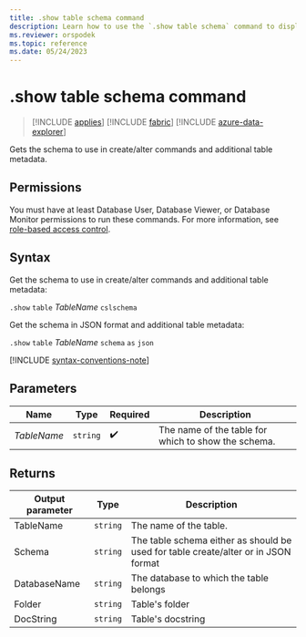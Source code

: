 ```yaml
---
title: .show table schema command
description: Learn how to use the `.show table schema` command to display the specified table's schema.
ms.reviewer: orspodek
ms.topic: reference
ms.date: 05/24/2023
---
```

# .show table schema command

> [!INCLUDE [applies](../includes/applies-to-version/applies.md)] [!INCLUDE [fabric](../includes/applies-to-version/fabric.md)] [!INCLUDE [azure-data-explorer](../includes/applies-to-version/azure-data-explorer.md)]

Gets the schema to use in create/alter commands and additional table metadata.

## Permissions

You must have at least Database User, Database Viewer, or Database Monitor permissions to run these commands. For more information, see [role-based access control](../access-control/role-based-access-control.md).

## Syntax

Get the schema to use in create/alter commands and additional table metadata:

`.show` `table` *TableName* `cslschema`

Get the schema in JSON format and additional table metadata:

`.show` `table` *TableName* `schema` `as` `json`

[!INCLUDE [syntax-conventions-note](../includes/syntax-conventions-note.md)]

## Parameters

|Name|Type|Required|Description|
|--|--|--|--|
|*TableName*| `string` | :heavy_check_mark:|The name of the table for which to show the schema.|

## Returns

| Output parameter | Type   | Description                                               |
|------------------|--------|-----------------------------------------------------------|
| TableName        | `string` | The name of the table.                                    |
| Schema           | `string` | The table schema either as should be used for table create/alter or in JSON format|
| DatabaseName     | `string` | The database to which the table belongs                   |
| Folder           | `string` | Table's folder                                            |
| DocString        | `string` | Table's docstring                                         |
